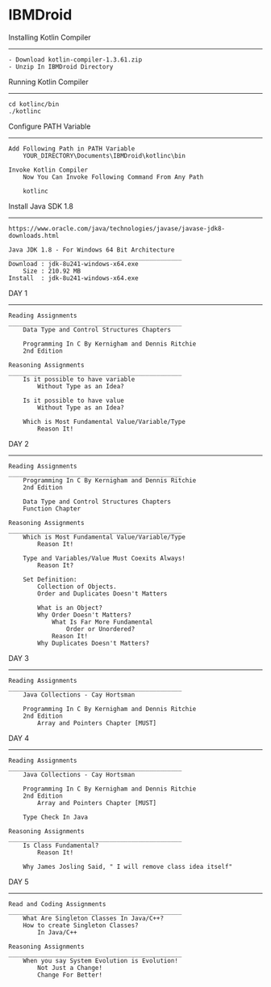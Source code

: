 # IBMDroid

Installing Kotlin Compiler
____________________________________________________
	- Download kotlin-compiler-1.3.61.zip
	- Unzip In IBMDroid Directory

Running Kotlin Compiler
____________________________________________________
	cd kotlinc/bin
	./kotlinc

Configure PATH Variable
____________________________________________________
	Add Following Path in PATH Variable
		YOUR_DIRECTORY\Documents\IBMDroid\kotlinc\bin
	
	Invoke Kotlin Compiler
		Now You Can Invoke Following Command From Any Path
		
		kotlinc

Install Java SDK 1.8
____________________________________________________
	https://www.oracle.com/java/technologies/javase/javase-jdk8-downloads.html

	Java JDK 1.8 - For Windows 64 Bit Architecture
	________________________________________________
	Download : jdk-8u241-windows-x64.exe
		Size : 210.92 MB	
	Install  : jdk-8u241-windows-x64.exe

DAY 1
____________________________________________________
	Reading Assignments
	________________________________________________
		Data Type and Control Structures Chapters

		Programming In C By Kernigham and Dennis Ritchie
		2nd Edition

	Reasoning Assignments
	________________________________________________
		Is it possible to have variable
			Without Type as an Idea?

		Is it possible to have value 
			Without Type as an Idea?

		Which is Most Fundamental Value/Variable/Type
			Reason It!
DAY 2
____________________________________________________
	Reading Assignments
	________________________________________________
		Programming In C By Kernigham and Dennis Ritchie
		2nd Edition

		Data Type and Control Structures Chapters
		Function Chapter
		
	Reasoning Assignments
	________________________________________________
		Which is Most Fundamental Value/Variable/Type
			Reason It!
		
		Type and Variables/Value Must Coexits Always!
			Reason It?

		Set Definition:
			Collection of Objects. 
			Order and Duplicates Doesn't Matters

			What is an Object?
			Why Order Doesn't Matters?
				What Is Far More Fundamental 
					Order or Unordered?
				Reason It!
			Why Duplicates Doesn't Matters?

DAY 3
____________________________________________________
	Reading Assignments
	________________________________________________
		Java Collections - Cay Hortsman

		Programming In C By Kernigham and Dennis Ritchie
		2nd Edition
			Array and Pointers Chapter [MUST]

DAY 4
____________________________________________________
	Reading Assignments
	________________________________________________
		Java Collections - Cay Hortsman

		Programming In C By Kernigham and Dennis Ritchie
		2nd Edition
			Array and Pointers Chapter [MUST]

		Type Check In Java
	
	Reasoning Assignments
	________________________________________________
		Is Class Fundamental?
			Reason It!

		Why James Josling Said, " I will remove class idea itself"

DAY 5
____________________________________________________
	Read and Coding Assignments
	________________________________________________
		What Are Singleton Classes In Java/C++?
		How to create Singleton Classes?
			In Java/C++
		
	Reasoning Assignments
	________________________________________________
		When you say System Evolution is Evolution!
			Not Just a Change!
			Change For Better!
